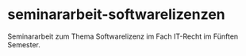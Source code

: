 # seminararbeit-softwarelizenzen
Seminararbeit zum Thema Softwarelizenz im Fach IT-Recht im Fünften Semester.
